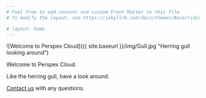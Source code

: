 ```yaml
---
# Feel free to add content and custom Front Matter to this file.
# To modify the layout, see https://jekyllrb.com/docs/themes/#overriding-theme-defaults

# layout: home
---
```


![Welcome to Perspex Cloud]({{ site.baseurl }}/img/Gull.jpg "Herring gull looking around")

Welcome to Perspex Cloud.

Like the herring gull, have a look around.

[Contact us](mailto:info@perspex.cloud) with any questions.


